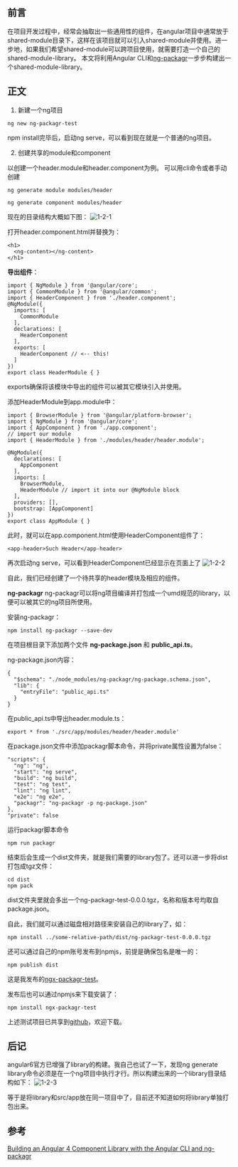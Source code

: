 ## 前言 ##
在项目开发过程中，经常会抽取出一些通用性的组件，在angular项目中通常放于shared-module目录下，这样在该项目就可以引入shared-module并使用。进一步地，如果我们希望shared-module可以跨项目使用，就需要打造一个自己的shared-module-library。
本文将利用Angular CLI和[ng-packagr](https://www.npmjs.com/package/ng-packagr)一步步构建出一个shared-module-library。

## 正文 ##
1. 新建一个ng项目
```
ng new ng-packagr-test
```

npm install完毕后，启动ng serve，可以看到现在就是一个普通的ng项目。

2. 创建共享的module和component

以创建一个header.module和header.component为例。
可以用cli命令或者手动创建
```
ng generate module modules/header

ng generate component modules/header
```

现在的目录结构大概如下图：
![1-2-1](https://user-images.githubusercontent.com/1221313/40034714-b81c1e54-5830-11e8-96d0-b3de3d03e5a7.png)


打开header.component.html并替换为：
```
<h1>
  <ng-content></ng-content>
</h1>
```

__导出组件__：
```
import { NgModule } from '@angular/core';
import { CommonModule } from '@angular/common';
import { HeaderComponent } from './header.component';
@NgModule({
  imports: [
    CommonModule
  ],
  declarations: [
    HeaderComponent
  ],
  exports: [
    HeaderComponent // <-- this!
  ]
})
export class HeaderModule { }
```

exports确保将该模块中导出的组件可以被其它模块引入并使用。

添加HeaderModule到app.module中：
```
import { BrowserModule } from '@angular/platform-browser';
import { NgModule } from '@angular/core';
import { AppComponent } from './app.component';
// import our module 
import { HeaderModule } from './modules/header/header.module';

@NgModule({
  declarations: [
    AppComponent
  ],
  imports: [
    BrowserModule,
    HeaderModule // import it into our @NgModule block
  ],
  providers: [],
  bootstrap: [AppComponent]
})
export class AppModule { }
```

此时，就可以在app.component.html使用HeaderComponent组件了：
```
<app-header>Such Header</app-header>
```

再次启动ng serve，可以看到HeaderComponent已经显示在页面上了
![1-2-2](https://user-images.githubusercontent.com/1221313/40034758-f9248e22-5830-11e8-9093-0d2606378be4.png)

自此，我们已经创建了一个待共享的header模块及相应的组件。

__ng-packagr__
ng-packagr可以将ng项目编译并打包成一个umd规范的library，以便可以被其它的ng项目所使用。

安装ng-packagr：
```
npm install ng-packagr --save-dev 
```
在项目根目录下添加两个文件 __ng-package.json__ 和 __public_api.ts__。

ng-package.json内容：
```
{
  "$schema": "./node_modules/ng-packagr/ng-package.schema.json",
  "lib": {
    "entryFile": "public_api.ts"
  }
}
```

在public_api.ts中导出header.module.ts：
```
export * from './src/app/modules/header/header.module'
```

在package.json文件中添加packagr脚本命令，并将private属性设置为false：
```
"scripts": {
  "ng": "ng",
  "start": "ng serve",
  "build": "ng build",
  "test": "ng test",
  "lint": "ng lint",
  "e2e": "ng e2e",
  "packagr": "ng-packagr -p ng-package.json"
},
"private": false
```

运行packagr脚本命令
```
npm run packagr
```

结束后会生成一个dist文件夹，就是我们需要的library包了。还可以进一步将dist打包成tgz文件：
```
cd dist
npm pack
```
dist文件夹里就会多出一个ng-packagr-test-0.0.0.tgz，名称和版本号均取自package.json。

自此，我们就可以通过磁盘相对路径来安装自己的library了，如：
```
npm install ../some-relative-path/dist/ng-packagr-test-0.0.0.tgz
```

还可以通过自己的npm账号发布到npmjs，前提是确保包名是唯一的：
```
npm publish dist
```

这是我发布的[ngx-packagr-test](https://www.npmjs.com/package/ngx-packagr-test)。

发布后也可以通过npmjs来下载安装了：
```
npm install ngx-packagr-test
```

上述测试项目已共享到[github](https://github.com/dyh333/ng-packagr-test)，欢迎下载。

## 后记 ##
angular6官方已增强了library的构建。我自己也试了一下，发现ng generate library命令必须是在一个ng项目中执行才行。所以构建出来的一个library目录结构如下：
![1-2-3](https://user-images.githubusercontent.com/1221313/40034770-03e82396-5831-11e8-9e83-a30639fc6781.png)


等于是将library和src/app放在同一项目中了，目前还不知道如何将library单独打包出来。

## 参考 ##
[Building an Angular 4 Component Library with the Angular CLI and ng-packagr](https://medium.com/@nikolasleblanc/building-an-angular-4-component-library-with-the-angular-cli-and-ng-packagr-53b2ade0701e)